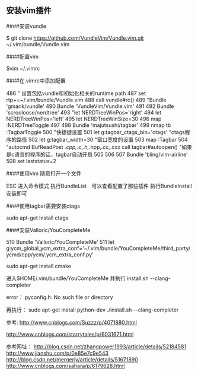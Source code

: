 ## 安装vim插件

####安装vundle

$ git clone https://github.com/VundleVim/Vundle.vim.git ~/.vim/bundle/Vundle.vim

####配置vim

$vim ~/.vimrc

####在.vimrc中添加配置

486 " 设置包括vundle和初始化相关的runtime path
487 set rtp+=~/.vim/bundle/Vundle.vim
488 call vundle#rc()
489 "Bundle 'gmarik/vundle'
490 Bundle 'VundleVim/Vundle.vim'
491 
492 Bundle 'scrooloose/nerdtree'
493 "let NERDTreeWinPos='right'
494 let NERDTreeWinPos='left'
495 let NERDTreeWinSize=30
496 map <F2> :NERDTreeToggle<CR>
497 
498 Bundle 'majutsushi/tagbar'
499 nmap <Leader>tb :TagbarToggle<CR>
500 "快捷键设置 
501 let g:tagbar_ctags_bin='ctags' "ctags程序的路径 
502 let g:tagbar_width=30 "窗口宽度的设置 
503 map <F3> :Tagbar<CR>
504 "autocmd BufReadPost *.cpp,*.c,*.h,*.hpp,*.cc,*.cxx call tagbar#autoopen() "如果是c语言的程序的话，tagbar自动开启
505 
506 
507 Bundle 'bling/vim-airline'
508 set laststatus=2

####使用vim 随意打开一个文件

ESC 进入命令模式
执行BundleList　可以查看配置了那些插件
执行BundleInstall　安装即可

####使用tagbar需要安装ctags

sudo apt-get install ctags

####安装Valloric/YouCompleteMe

510 Bundle 'Valloric/YouCompleteMe'
511 let g:ycm_global_ycm_extra_conf='~/.vim/bundle/YouCompleteMe/third_party/ycmd/cpp/ycm/.ycm_extra_conf.py'

sudo apt-get install cmake

进入$HOME/.vim/bundle/YouCompleteMe
并执行 install.sh --clang-completer

error：
 pyconfig.h: No such file or directory

再执行：
sudo apt-get install python-dev
./install.sh --clang-completer

参考:
http://www.cnblogs.com/Suzzz/p/4071880.html

http://www.cnblogs.com/starrytales/p/6031671.html


参考网址：
http://blog.csdn.net/zhangpower1993/article/details/52184581
http://www.jianshu.com/p/0e85e7c9e543
http://blog.csdn.net/mergerly/article/details/51671890
http://www.cnblogs.com/sahara/p/6179628.html
